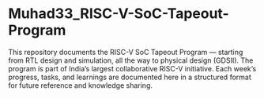 # Muhad33_RISC-V-SoC-Tapeout-Program
This repository documents the RISC-V SoC Tapeout Program — starting from RTL design and simulation, all the way to physical design (GDSII). The program is part of India’s largest collaborative RISC-V initiative. Each week’s progress, tasks, and learnings are documented here in a structured format for future reference and knowledge sharing.
